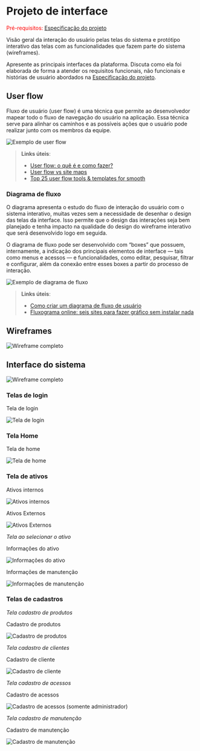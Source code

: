 
# Projeto de interface

<span style="color:red">Pré-requisitos: <a href="02-Especificacao.md"> Especificação do projeto</a></span>

Visão geral da interação do usuário pelas telas do sistema e protótipo interativo das telas com as funcionalidades que fazem parte do sistema (wireframes).

 Apresente as principais interfaces da plataforma. Discuta como ela foi elaborada de forma a atender os requisitos funcionais, não funcionais e histórias de usuário abordados na <a href="02-Especificacao.md"> Especificação do projeto</a></span>.

 ## User flow

Fluxo de usuário (user flow) é uma técnica que permite ao desenvolvedor mapear todo o fluxo de navegação do usuário na aplicação. Essa técnica serve para alinhar os caminhos e as possíveis ações que o usuário pode realizar junto com os membros da equipe.

![Exemplo de user flow](images/user_flow.jpg)

> **Links úteis**:
> - [User flow: o quê é e como fazer?](https://medium.com/7bits/fluxo-de-usu%C3%A1rio-user-flow-o-que-%C3%A9-como-fazer-79d965872534)
> - [User flow vs site maps](http://designr.com.br/sitemap-e-user-flow-quais-as-diferencas-e-quando-usar-cada-um/)
> - [Top 25 user flow tools & templates for smooth](https://www.mockplus.com/blog/post/user-flow-tools)

### Diagrama de fluxo

O diagrama apresenta o estudo do fluxo de interação do usuário com o sistema interativo, muitas vezes sem a necessidade de desenhar o design das telas da interface. Isso permite que o design das interações seja bem planejado e tenha impacto na qualidade do design do wireframe interativo que será desenvolvido logo em seguida.

O diagrama de fluxo pode ser desenvolvido com “boxes” que possuem, internamente, a indicação dos principais elementos de interface — tais como menus e acessos — e funcionalidades, como editar, pesquisar, filtrar e configurar, além da conexão entre esses boxes a partir do processo de interação.

![Exemplo de diagrama de fluxo](images/diagrama_fluxo.jpg)

> **Links úteis**:
> - [Como criar um diagrama de fluxo de usuário](https://www.lucidchart.com/blog/how-to-make-a-user-flow-diagram)
> - [Fluxograma online: seis sites para fazer gráfico sem instalar nada](https://www.techtudo.com.br/listas/2019/03/fluxograma-online-seis-sites-para-fazer-grafico-sem-instalar-nada.ghtml)

## Wireframes


![Wireframe completo](images/Wireframe_completo.png)
 



## Interface do sistema

![Wireframe completo](images/Wireframe_completo.png)



###  Telas de login

Tela de login

![Tela de login](images/Login.png)


### Tela Home

Tela de home

![Tela de home](images/Home.png)


### Tela de ativos 

Ativos internos

![Ativos internos](images/AtivosInternos.png)

Ativos Externos

![Ativos Externos](images/AtivosExternos.png)


*Tela ao selecionar o ativo*

Informações do ativo

![Informações do ativo](images/InfoAtivo.png)


Informações de manutenção

![Informações de manutenção](images/InfoManutencao.png)


### Telas de cadastros

*Tela cadastro de produtos*

Cadastro de produtos

![Cadastro de produtos](images/CadastroProd.png)


*Tela cadastro de clientes*

Cadastro de cliente

![Cadastro de cliente](images/CadastroCliente.png)


*Tela cadastro de acessos*

Cadastro de acessos

![Cadastro de acessos (somente administrador)](images/CadastroAcesso.png)


*Tela cadastro de manutenção*

Cadastro de manutenção

![Cadastro de manutenção](images/CadastroManutencao.png)
